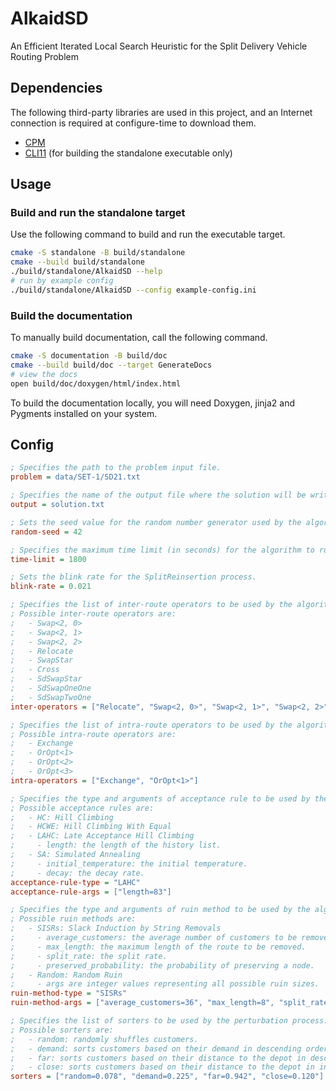 # AlkaidSD

An Efficient Iterated Local Search Heuristic for the Split Delivery Vehicle Routing Problem

## Dependencies

The following third-party libraries are used in this project, and an Internet connection is required at configure-time to download them.
- [CPM](https://github.com/cpm-cmake/CPM.cmake)
- [CLI11](https://github.com/CLIUtils/CLI11) (for building the standalone executable only)

## Usage

### Build and run the standalone target

Use the following command to build and run the executable target.

```bash
cmake -S standalone -B build/standalone
cmake --build build/standalone
./build/standalone/AlkaidSD --help
# run by example config
./build/standalone/AlkaidSD --config example-config.ini
```

### Build the documentation

To manually build documentation, call the following command.

```bash
cmake -S documentation -B build/doc
cmake --build build/doc --target GenerateDocs
# view the docs
open build/doc/doxygen/html/index.html
```

To build the documentation locally, you will need Doxygen, jinja2 and Pygments installed on your system.

## Config

```ini
; Specifies the path to the problem input file.
problem = data/SET-1/SD21.txt

; Specifies the name of the output file where the solution will be written.
output = solution.txt

; Sets the seed value for the random number generator used by the algorithm.
random-seed = 42

; Specifies the maximum time limit (in seconds) for the algorithm to run.
time-limit = 1800

; Sets the blink rate for the SplitReinsertion process.
blink-rate = 0.021

; Specifies the list of inter-route operators to be used by the algorithm.
; Possible inter-route operators are:
;   - Swap<2, 0>
;   - Swap<2, 1>
;   - Swap<2, 2>
;   - Relocate
;   - SwapStar
;   - Cross
;   - SdSwapStar
;   - SdSwapOneOne
;   - SdSwapTwoOne
inter-operators = ["Relocate", "Swap<2, 0>", "Swap<2, 1>", "Swap<2, 2>", "Cross", "SwapStar", "SdSwapStar"]

; Specifies the list of intra-route operators to be used by the algorithm.
; Possible intra-route operators are:
;   - Exchange
;   - OrOpt<1>
;   - OrOpt<2>
;   - OrOpt<3>
intra-operators = ["Exchange", "OrOpt<1>"]

; Specifies the type and arguments of acceptance rule to be used by the algorithm.
; Possible acceptance rules are:
;   - HC: Hill Climbing
;   - HCWE: Hill Climbing With Equal
;   - LAHC: Late Acceptance Hill Climbing
;     - length: the length of the history list.
;   - SA: Simulated Annealing
;     - initial_temperature: the initial temperature.
;     - decay: the decay rate.
acceptance-rule-type = "LAHC"
acceptance-rule-args = ["length=83"]

; Specifies the type and arguments of ruin method to be used by the algorithm.
; Possible ruin methods are:
;   - SISRs: Slack Induction by String Removals
;     - average_customers: the average number of customers to be removed.
;     - max_length: the maximum length of the route to be removed.
;     - split_rate: the split rate.
;     - preserved_probability: the probability of preserving a node.
;   - Random: Random Ruin
;     - args are integer values representing all possible ruin sizes.
ruin-method-type = "SISRs"
ruin-method-args = ["average_customers=36", "max_length=8", "split_rate=0.740", "preserved_probability=0.096"]

; Specifies the list of sorters to be used by the perturbation process.
; Possible sorters are:
;   - random: randomly shuffles customers.
;   - demand: sorts customers based on their demand in descending order.
;   - far: sorts customers based on their distance to the depot in descending order.
;   - close: sorts customers based on their distance to the depot in increasing order.
sorters = ["random=0.078", "demand=0.225", "far=0.942", "close=0.120"]
```
